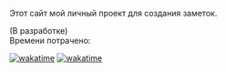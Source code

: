 Этот сайт мой личный проект для создания заметок.

(В разработке)<br/>
Времени потрачено:

[![wakatime](https://wakatime.com/badge/user/baeecb1a-d653-4f56-8f94-311f4c3da276/project/e92942c1-b4e9-4869-9c37-48ebf7ac4205.svg)](https://wakatime.com/badge/user/baeecb1a-d653-4f56-8f94-311f4c3da276/project/e92942c1-b4e9-4869-9c37-48ebf7ac4205)
[![wakatime](https://wakatime.com/badge/user/baeecb1a-d653-4f56-8f94-311f4c3da276/project/bfdce08b-a5a0-4629-af83-fa12497abba9.svg)](https://wakatime.com/badge/user/baeecb1a-d653-4f56-8f94-311f4c3da276/project/bfdce08b-a5a0-4629-af83-fa12497abba9) 
